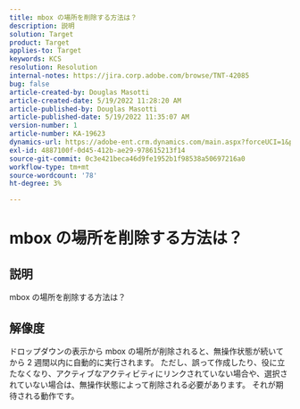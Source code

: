 ```yaml
---
title: mbox の場所を削除する方法は？
description: 説明
solution: Target
product: Target
applies-to: Target
keywords: KCS
resolution: Resolution
internal-notes: https://jira.corp.adobe.com/browse/TNT-42085
bug: false
article-created-by: Douglas Masotti
article-created-date: 5/19/2022 11:28:20 AM
article-published-by: Douglas Masotti
article-published-date: 5/19/2022 11:35:07 AM
version-number: 1
article-number: KA-19623
dynamics-url: https://adobe-ent.crm.dynamics.com/main.aspx?forceUCI=1&pagetype=entityrecord&etn=knowledgearticle&id=09bdf6c7-66d7-ec11-a7b5-000d3a3add22
exl-id: 4887100f-0d45-412b-ae29-978615213f14
source-git-commit: 0c3e421beca46d9fe1952b1f98538a50697216a0
workflow-type: tm+mt
source-wordcount: '78'
ht-degree: 3%

---
```


# mbox の場所を削除する方法は？

## 説明

mbox の場所を削除する方法は？

## 解像度


ドロップダウンの表示から mbox の場所が削除されると、無操作状態が続いてから 2 週間以内に自動的に実行されます。 ただし、誤って作成したり、役に立たなくなり、アクティブなアクティビティにリンクされていない場合や、選択されていない場合は、無操作状態によって削除される必要があります。 それが期待される動作です。
